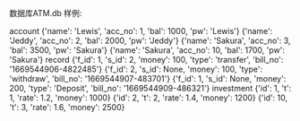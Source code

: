 数据库ATM.db
样例:

account
{'name': 'Lewis', 'acc_no': 1, 'bal': 1000, 'pw': 'Lewis'}
{'name': 'Jeddy', 'acc_no': 2, 'bal': 2000, 'pw': 'Jeddy'}
{'name': 'Sakura', 'acc_no': 3, 'bal': 3500, 'pw': 'Sakura'}
{'name': 'Sakura', 'acc_no': 10, 'bal': 1700, 'pw': 'Sakura'}
record
{'f_id': 1, 's_id': 2, 'money': 100, 'type': 'transfer', 'bill_no': '1669544906-4822485'}
{'f_id': 2, 's_id': None, 'money': 100, 'type': 'withdraw', 'bill_no': '1669544907-483701'}
{'f_id': 1, 's_id': None, 'money': 200, 'type': 'Deposit', 'bill_no': '1669544909-486321'}
investment
{'id': 1, 't': 1, 'rate': 1.2, 'money': 1000}
{'id': 2, 't': 2, 'rate': 1.4, 'money': 1200}
{'id': 10, 't': 3, 'rate': 1.6, 'money': 2500}